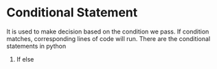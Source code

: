 # Conditional Statement

It is used to make decision based on the condition we pass. If condition matches, corresponding 
lines of code will run. There are the conditional statements in python 
1. If else

